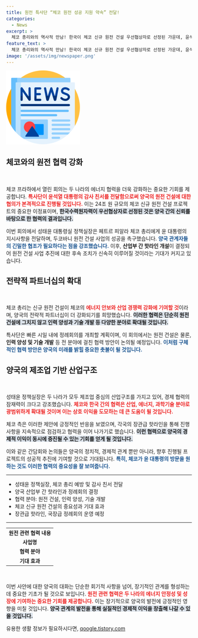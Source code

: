 ```yaml
---
title: 원전 특사단 “체코 원전 성공 지원 약속” 전달!
categories:
  - News
excerpt: >
  체코 총리와의 역사적 만남! 한국이 체코 신규 원전 건설 우선협상자로 선정된 가운데, 윤석열 대통령의 감사 친서 전달로 양국 협력이 더욱 깊어질 전망입니다. 에너지 분야에서의 전략적 파트너십이 어떤 변화를 가져올지 주목하세요!
feature_text: >
  체코 총리와의 역사적 만남! 한국이 체코 신규 원전 건설 우선협상자로 선정된 가운데, 윤석열 대통령의 감사 친서 전달로 양국 협력이 더욱 깊어질 전망입니다. 에너지 분야에서의 전략적 파트너십이 어떤 변화를 가져올지 주목하세요!
image: '/assets/img/newspaper.png'
---
```


<p><img src="/assets/img/newspaper.png" alt="kimp 속보" /></p>

<h2 data-ke-size="size26">체코와의 원전 협력 강화</h2>

<p data-ke-size="size16">&nbsp;</p>

<p>체코 프라하에서 열린 회의는 두 나라의 에너지 협력을 더욱 강화하는 중요한 기회를 제공합니다. <b><span style="color: #ee2323;">특사단이 윤석열 대통령의 감사 친서를 전달함으로써 양국의 원전 건설에 대한 협의가 본격적으로 진행될 것입니다.</span></b> 이는 24조 원 규모의 체코 신규 원전 건설 프로젝트의 중요한 이정표이며, <b><span style="background-color: #21538527;">한국수력원자력이 우선협상자로 선정된 것은 양국 간의 신뢰를 바탕으로 한 협력의 결과입니다.</span></b></p>

<p>이번 회의에서 성태윤 대통령실 정책실장은 페트르 피알라 체코 총리에게 윤 대통령의 지시사항을 전달하며, 두코바니 원전 건설 사업의 성공을 촉구했습니다. <b><span style="color: #1a5490;">양국 관계자들의 긴밀한 협조가 필요하다는 점을 강조했습니다.</span></b> 이후, <b>산업부 간 핫라인 개설</b>이 결정되어 원전 건설 사업 추진에 대한 후속 조치가 신속히 이루어질 것이라는 기대가 커지고 있습니다.</p>

<h2 data-ke-size="size26">전략적 파트너십의 확대</h2>

<p data-ke-size="size16">&nbsp;</p>

<p>체코 총리는 신규 원전 건설이 체코의 <b><span style="color: #ee2323;">에너지 안보와 산업 경쟁력 강화에 기여할 것</span></b>이라며, 양국의 전략적 파트너십이 더 강화되기를 희망했습니다. <b><span style="background-color: #21538527;">이러한 협력은 단순히 원전 건설에 그치지 않고 인력 양성과 기술 개발 등 다양한 분야로 확대될 것입니다.</span></b></p>

<p>특사단은 빠른 시일 내에 정례회의를 개최할 계획이며, 이 회의에서는 원전 건설은 물론, <b>인력 양성 및 기술 개발</b> 등 전 분야에 걸친 협력 방안이 논의될 예정입니다. <b><span style="color: #1a5490;">이처럼 구체적인 협력 방안은 양국의 미래를 밝힐 중요한 촛불이 될 것입니다.</span></b></p>

<h2 data-ke-size="size26">양국의 제조업 기반 산업구조</h2>

<p data-ke-size="size16">&nbsp;</p>

<p>성태윤 정책실장은 두 나라가 모두 제조업 중심의 산업구조를 가지고 있어, 경제 협력의 잠재력이 크다고 강조했습니다. <b><span style="color: #ee2323;">체코와 한국 간의 협력은 산업, 에너지, 과학기술 분야로 광범위하게 확대될 것이며 이는 상호 이익을 도모하는 데 큰 도움이 될 것입니다.</span></b></p>

<p>체코 측은 이러한 제안에 긍정적인 반응을 보였으며, 각국의 장관급 핫라인을 통해 진행 사항을 지속적으로 점검하고 협력을 이어 나가기로 했습니다. <b><span style="background-color: #21538527;">이런 협력으로 양국의 경제적 이익이 동시에 증진될 수 있는 기회를 얻게 될 것입니다.</span></b></p>

<p>이와 같은 간담회와 논의들은 양국의 정치적, 경제적 관계 뿐만 아니라, 향후 진행될 프로젝트의 성공적 추진에 기여할 것으로 기대됩니다. <b><span style="color: #1a5490;">특히, 체코가 윤 대통령의 방문을 원하는 것도 이러한 협력의 중요성을 잘 보여줍니다.</span></b></p>

<hr>

<ul>
    <li>성태윤 정책실장, 체코 총리 예방 및 감사 친서 전달</li>
    <li>양국 산업부 간 핫라인과 정례회의 결정</li>
    <li>협력 분야: 원전 건설, 인력 양성, 기술 개발</li>
    <li>체코 신규 원전 건설의 중요성과 기대 효과</li>
    <li>장관급 핫라인, 국장급 정례회의 운영 예정</li>
</ul>

<hr>

<table>
    <tr>
        <td style="text-align: center; height: 17px;"><b>원전 관련 협력 내용</b></td>
    </tr>
    <tr>
        <td style="text-align: center; height: 17px;"><b>사업명</b></td>
    </tr>
    <tr>
        <td style="text-align: center; height: 17px;"><b>협력 분야</b></td>
    </tr>
    <tr>
        <td style="text-align: center; height: 17px;"><b>기대 효과</b></td>
    </tr>
</table>

<p data-ke-size="size16">&nbsp;</p>

<p>이번 사안에 대한 양국의 대화는 단순한 회기적 사항을 넘어, 장기적인 관계를 형성하는 데 중요한 기초가 될 것으로 보입니다. <b><span style="color: #ee2323;">원전 관련 협력은 두 나라의 에너지 안정성 및 성장에 기여하는 중요한 기회를 제공합니다.</span></b> 이는 장기적으로 양국의 발전에 긍정적인 영향을 미칠 것입니다. <b><span style="background-color: #21538527;">양국 관계의 발전을 통해 실질적인 경제적 이익을 창출해 나갈 수 있을 것입니다.</span></b></p>
유용한 생활 정보가 필요하시다면, <a href="https://qoogle.tistory.com" rel="dofollow">qoogle.tistory.com</a>


